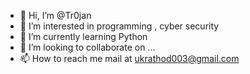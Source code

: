 - 👋 Hi, I’m @Tr0jan
- 👀 I’m interested in programming , cyber security
- 🌱 I’m currently learning Python 
- 💞️ I’m looking to collaborate on ...
- 📫 How to reach me mail at ukrathod003@gmail.com

<!---
Tr0jan1011/Tr0jan1011 is a ✨ special ✨ repository because its `README.md` (this file) appears on your GitHub profile.
You can click the Preview link to take a look at your changes.
--->
